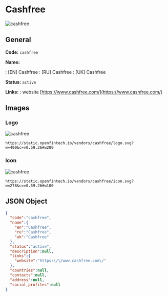 
# Cashfree 
![cashfree](https://static.openfintech.io/vendors/cashfree/logo.svg?w=400&c=v0.59.26#w200)  

## General 
 
**Code:** `cashfree` 
 
**Name:** 
 
:	[EN] Cashfree 
:	[RU] Cashfree 
:	[UK] Cashfree 
 
**Status:** `active` 
 
**Links:** 
: website [https://www.cashfree.com/](https://www.cashfree.com/) 
 

## Images 

### Logo 
 
![cashfree](https://static.openfintech.io/vendors/cashfree/logo.svg?w=400&c=v0.59.26#w200)  

```
https://static.openfintech.io/vendors/cashfree/logo.svg?w=400&c=v0.59.26#w200
```  

### Icon 
 
![cashfree](https://static.openfintech.io/vendors/cashfree/icon.svg?w=278&c=v0.59.26#w100)  

```
https://static.openfintech.io/vendors/cashfree/icon.svg?w=278&c=v0.59.26#w100
```  

## JSON Object 

```json
{
  "code":"cashfree",
  "name":{
    "en":"Cashfree",
    "ru":"Cashfree",
    "uk":"Cashfree"
  },
  "status":"active",
  "description":null,
  "links":{
    "website":"https:\/\/www.cashfree.com\/"
  },
  "countries":null,
  "contacts":null,
  "address":null,
  "social_profiles":null
}
```  
